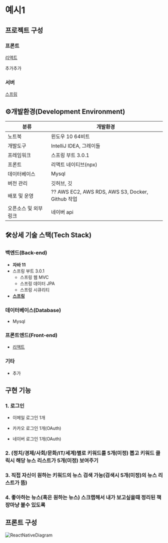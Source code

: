 # 예시1

## 프로젝트 구성

### 프론트

[리액트](https://sundries-in-myidea.tistory.com/125)

추가추가

### 서버

[스프링](https://sundries-in-myidea.tistory.com/134)



## ⚙️개발환경(Development Environment)

| 분류                 | 개발환경                                                     |
| -------------------- | ------------------------------------------------------------ |
| 노트북               | 윈도우 10 64비트                                             |
| 개발도구             | IntelliJ IDEA, 그레이들                                      |
| 프레임워크           | 스프링 부트 3.0.1                                            |
| 프론트               | 리액트 네이티브(npx)                                         |
| 데이터베이스         | Mysql                                                        |
| 버전 관리            | 깃허브, 깃                                                   |
| 배포 및 운영         | ??                    AWS EC2, AWS RDS, AWS S3, Docker, Github 작업 |
| 오픈소스 및 외부링크 | 네이버 api                                                   |



## 🛠상세 기술 스택(Tech Stack)

### 백엔드(Back-end)

- **자바 11**
- 스프링 부트 3.0.1
  - 스프링 웹 MVC
  - 스프링 데이터 JPA
  - 스프링 시큐리티
- **[스프링](https://sundries-in-myidea.tistory.com/134)**

### 데이터베이스(Database)

- Mysql

### 프론트엔드(Front-end)

- [리액트](https://sundries-in-myidea.tistory.com/125)

### 기타

- 추가



## 구현 기능

### 1. 로그인

- 이메일 로그인 1개

- 카카오 로그인 1개(OAuth)

- 네이버 로그인 1개(OAuth)


### 2. (정치/경제/사회/문화/IT/세계)별로 키워드를 5개(미정) 뽑고 키워드 클릭시 해당 뉴스 리스트가 5개(미정) 보여주기



### 3. 직접 자신이 원하는 키워드의 뉴스 검색 가능(검색시 5개(미정)의 뉴스 리스트가 뜸)



### 4. 좋아하는 뉴스(혹은 원하는 뉴스) 스크랩해서 내가 보고싶을때 정리된 책장마냥 볼수 있도록



## 프론트 구성
![ReactNativeDiagram](https://user-images.githubusercontent.com/76507017/211733346-9691ef30-589e-4579-b200-e126afb51849.svg)


